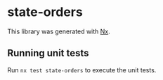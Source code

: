 # state-orders

This library was generated with [Nx](https://nx.dev).

## Running unit tests

Run `nx test state-orders` to execute the unit tests.
